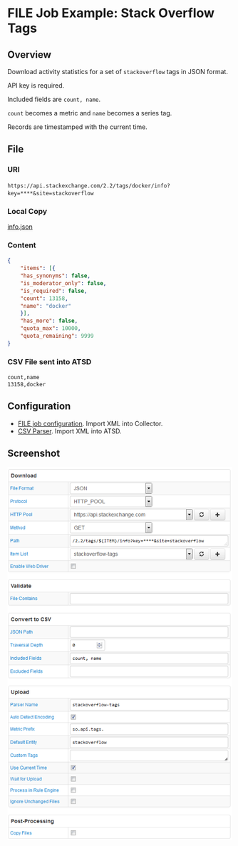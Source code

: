 # FILE Job Example: Stack Overflow Tags

## Overview

Download activity statistics for a set of `stackoverflow` tags in JSON format.

API key is required.

Included fields are `count, name`.

`count` becomes a metric and `name` becomes a series tag.

Records are timestamped with the current time.

## File

### URI

`https://api.stackexchange.com/2.2/tags/docker/info?key=****&site=stackoverflow`

### Local Copy

[info.json](./info.json)

### Content

```json
{
    "items": [{
    "has_synonyms": false,
    "is_moderator_only": false,
    "is_required": false,
    "count": 13158,
    "name": "docker"
    }],
    "has_more": false,
    "quota_max": 10000,
    "quota_remaining": 9999
}
```

### CSV File sent into ATSD

```ls
count,name
13158,docker
```

## Configuration

* [FILE job configuration](./stackoverflow-job.xml). Import XML into Collector.
* [CSV Parser](./stackoverflow-parser.xml). Import XML into ATSD.

## Screenshot

![Job Screenshot](./stackoverflow-config.png)
